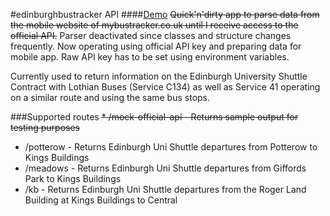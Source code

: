 #edinburghbustracker API
####[Demo](bustracker-api.rentawolf.com/potterow)
~~Quick'n'dirty app to parse data from the mobile website of mybustracker.co.uk until I receive access to the official API.~~
Parser deactivated since classes and structure changes frequently. Now operating using official API key and preparing data for mobile app. Raw API key has to be set using environment variables.

Currently used to return information on the Edinburgh University Shuttle Contract with Lothian Buses (Service C134) as well as Service 41 operating on a similar route and using the same bus stops.

###Supported routes
~~* /mock-official-api - Returns sample output for testing purposes~~
* /potterow - Returns Edinburgh Uni Shuttle departures from Potterow to Kings Buildings
* /meadows - Returns Edinburgh Uni Shuttle departures from Giffords Park to Kings Buildings
* /kb - Returns Edinburgh Uni Shuttle departures from the Roger Land Building at Kings Buildings to Central